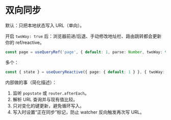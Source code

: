 # 双向同步

默认：只把本地状态写入 URL（单向）。

开启 `twoWay: true` 后：浏览器前进/后退、手动修改地址栏、路由跳转都会更新你的 ref/reactive。

```ts
const page = useQueryRef('page', { default: 1, parse: Number, twoWay: true });
```

多个：

```ts
const { state } = useQueryReactive({ page: { default: 1 } }, { twoWay: true });
```

内部做的事（简化描述）：

1. 监听 `popstate` 或 `router.afterEach`。
2. 解析 URL 查询并与现有值比较。
3. 只对变化的键更新，避免循环写入。
4. 写入时设置“正在同步”标记，防止 watcher 反向触发再次写 URL。
